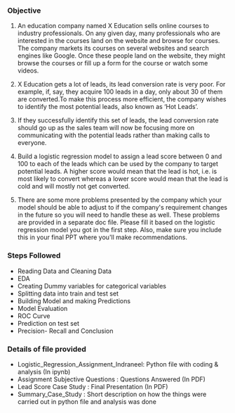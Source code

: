 ### Objective

1. An education company named X Education sells online courses to industry professionals. On any given day, many professionals who are interested in the courses land on the website and browse for courses. The company markets its courses on several websites and search engines like Google. Once these people land on the website, they might browse the courses or fill up a form for the course or watch some videos. 

2. X Education gets a lot of leads, its lead conversion rate is very poor. For example, if, say, they acquire 100 leads in a day, only about 30 of them are converted.To make this process more efficient, the company wishes to identify the most potential leads, also known as ‘Hot Leads’.

3. If they successfully identify this set of leads, the lead conversion rate should go up as the sales team will now be focusing more on communicating with the potential leads rather than making calls to everyone.

4. Build a logistic regression model to assign a lead score between 0 and 100 to each of the leads which can be used by the company to target potential leads. A higher score would mean that the lead is hot, i.e. is most likely to convert whereas a lower score would mean that the lead is cold and will mostly not get converted.

5. There are some more problems presented by the company which your model should be able to adjust to if the company's requirement changes in the future so you will need to handle these as well. These problems are provided in a separate doc file. Please fill it based on the logistic regression model you got in the first step. Also, make sure you include this in your final PPT where you'll make recommendations.

### Steps Followed

- Reading Data and Cleaning Data
- EDA
- Creating Dummy variables for categorical variables
- Splitting data into train and test set
- Building Model and making Predictions
- Model Evaluation
- ROC Curve
- Prediction on test set
- Precision- Recall and Conclusion

### Details of file provided

- Logistic_Regression_Assignment_Indraneel: Python file with coding & analysis (In ipynb)
- Assignment Subjective Questions : Questions Answered (In PDF)
- Lead Score Case Study : Final Presentation (In PDF)
- Summary_Case_Study : Short description on how the things were carried out in python file and analysis was done
